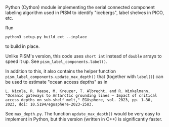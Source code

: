 Python (Cython) module implementing the serial connected component
labeling algorithm used in PISM to identify "icebergs", label shelves
in PICO, etc.

Run

```
python3 setup.py build_ext --inplace
```
to build in place.

Unlike PISM's version, this code uses `short int` instead of `double`
arrays to speed it up. See `pism_label_components.label()`.

In addition to this, it also contains the helper function
`pism_label_components.update_max_depth()` that (together with
`label()`) can be used to estimate "ocean access depths" as in

```
L. Nicola, R. Reese, M. Kreuzer, T. Albrecht, and R. Winkelmann,
"Oceanic gateways to Antarctic grounding lines – Impact of critical
access depths on sub-shelf melt," EGUsphere, vol. 2023, pp. 1–30,
2023, doi: 10.5194/egusphere-2023-2583.
```

See `max_depth.py`. The function `update_max_depth()` would be very
easy to implement in Python, but this version (written in C++) is
significantly faster.
